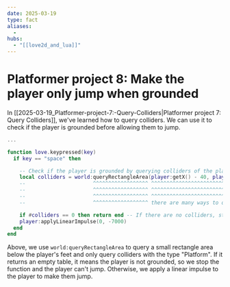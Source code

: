 ```yaml
---
date: 2025-03-19
type: fact
aliases:
  -
hubs:
  - "[[love2d_and_lua]]"
---
```


# Platformer project 8: Make the player only jump when grounded

In [[2025-03-19_Platformer-project-7:-Query-Colliders|Platformer project 7: Query Colliders]], we've learned how to query colliders. We can use it to check if the player is grounded before allowing them to jump.

```lua
...

function love.keypressed(key)
  if key == "space" then

    -- Check if the player is grounded by querying colliders of the player's feet
    local colliders = world:queryRectangleArea(player:getX() - 40, player:getY() + 40, 80, 2, {"Platform"})
    --                      ^^^^^^^^^^^^^^^^^^ ^^^^^^^^^^^^^^^^^^^^^^^^^^^^^^^^^^^^^^  ^^^^^  ^^^^^^^^^^^^ filter to only query "Platform" collider type
    --                      ^^^^^^^^^^^^^^^^^^ ^^^^^^^^^^^^^^^^^^^^^^^^^^^^^^^^^^^^^^  ^^^^^ query rectangle width and height, player object is 80x80
    --                      ^^^^^^^^^^^^^^^^^^ ^^^^^^^^^^^^^^^^^^^^^^^^^^^^^^^^^^^^^^ query rectangle position (top-left corner), getX() and getY() are the player's center, so we need to adjust it to the left-top of the query rectangle area
    --                      ^^^^^^^^^^^^^^^^^^ there are many ways to query colliders, this is just one of them to query colliders in a rectangle area

    if #colliders == 0 then return end -- If there are no colliders, stop the function so the player can't jump
    player:applyLinearImpulse(0, -7000)
  end
end
```

Above, we use `world:queryRectangleArea` to query a small rectangle area below the player's feet and only query colliders with the type "Platform". If it returns an empty table, it means the player is not grounded, so we stop the function and the player can't jump. Otherwise, we apply a linear impulse to the player to make them jump.
